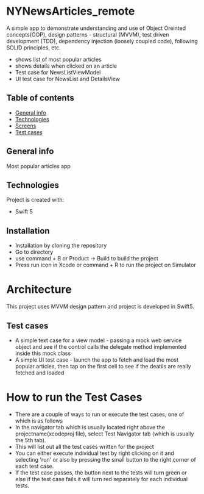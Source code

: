 # NYNewsArticles_remote
A simple app to demonstrate understanding and use of Object Oreinted concepts(OOP), design patterns - structural (MVVM), test driven development (TDD), dependency injection (loosely coupled code), following SOLID principles, etc.

* shows list of most popular articles 
* shows details when clicked on an article
* Test case for NewsListViewModel
* UI test case for NewsList and DetailsView

## Table of contents
* [General info](#general-info)
* [Technologies](#technologies)
* [Screens](#setup)
* [Test cases](#testcases)

## General info
Most popular articles app

## Technologies
Project is created with:
* Swift 5

## Installation

* Installation by cloning the repository
* Go to directory
* use command + B or Product -> Build to build the project
* Press run icon in Xcode or command + R to run the project on Simulator

# Architecture
This project uses MVVM design pattern and project is developed in Swift5.

## Test cases
* A simple text case for a view model - passing a mock web service object and see if the control calls the delegate method implemented inside this mock class
* A simple UI test case - launch the app to fetch and load the most popular articles, then tap on the first cell to see if the deatils are really fetched and loaded

# How to run the Test Cases
* There are a couple of ways to run or execute the test cases, one of which is as follows
* In the navigator tab which is usually located right above the projectname(xcodeproj file), select Test Navigator tab (which is usually the 5th tab).
* This will list out all the test cases written for the project 
* You can either execute individual test by right clicking on it and selecting 'run' or also by pressing the small button to the right corner of each test case.
* If the test case passes, the button next to the tests will turn green or else if the test case fails it will turn red separately for each individual tests.


